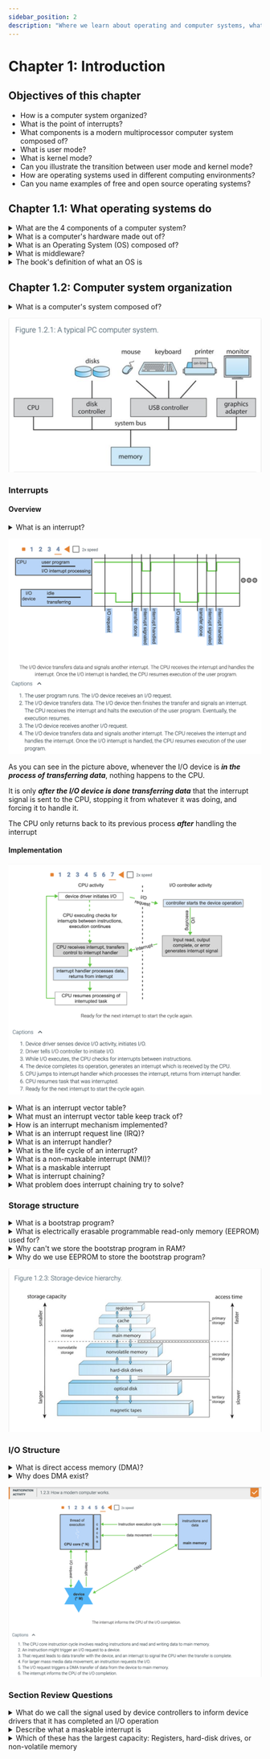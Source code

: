 ```yaml
---
sidebar_position: 2
description: "Where we learn about operating and computer systems, what they do, their architecture, security and more"
---
```


# Chapter 1: Introduction

## Objectives of this chapter
- How is a computer system organized?
- What is the point of interrupts?
- What components is a modern multiprocessor computer system composed of?
- What is user mode?
- What is kernel mode?
- Can you illustrate the transition between user mode and kernel mode?
- How are operating systems used in different computing environments?
- Can you name examples of free and open source operating systems?

## Chapter 1.1: What operating systems do

<details>
<summary>What are the 4 components of a computer system?</summary>
<div>- Hardware</div>
<div>- Application programs</div>
<div>- Operating system</div>
<div>- A user</div>
</details>

<details>
<summary>What is a computer's hardware made out of?</summary>
<div>- One or more CPUs</div>
<div>- I/O devices</div>
<div>- Memory</div>
</details>


<details>
<summary>What is an Operating System (OS) composed of?</summary>
<div>- A kernel that is loaded when the computer turns on</div>
<div>- Kernel functions loaded at runtime</div>
<div>- Any system programs related to the kernel</div>
</details>

<details>
<summary>What is middleware?</summary>
<div>- These are application programs for developers that provide additional services</div>
</details>

<details>
<summary>The book's definition of what an OS is</summary>
    <div> An OS is composed of:</div>
        <ul>
            <li>A kernel that is loaded at boot time (when the computer turns on)</li>
            <li>Device drivers and kernel functions that are loaded at runtime</li>
            <li>System programs related to the kernel</li>
        </ul>
</details>

## Chapter 1.2: Computer system organization

<details>
    <summary>What is a computer's system composed of?</summary>
    <ul>
        <li>One or many CPUs</li>
        <li>One or more devices connected to the computer</li>
        <li>A device controller for each device connected to the computer</li>
        <li>A device driver for each device controller</li>
        <li>A system bus that acts as the main communications path between devices and memory</li>
    </ul>
</details>

![](./assets/fig1.2.1.png)

### Interrupts

#### Overview

<details>
<summary>What is an interrupt?</summary>
<div>A signal sent to the CPU telling it to stop what its doing and handle the device that triggered the interrupt</div>
</details>

![](./assets/fig1.2.2.png)

As you can see in the picture above, whenever the I/O device is ***in the process of transferring data***, nothing happens to the CPU.

It is only ***after the I/O device is done transferring data*** that the interrupt signal is sent to the CPU, stopping it from whatever it was doing, and forcing it to handle it.

The CPU only returns back to its previous process ***after*** handling the interrupt

#### Implementation

![](./assets/f1.2.3.png)


<details>
<summary>What is an interrupt vector table?</summary>
<div>A data structure that associates interrupt handlers with interrupt requests</div>
</details>

<details>
<summary>What must an interrupt vector table keep track of?</summary>
<div>It must keep track of the state before the CPU changed its focus to handling the interrupt</div>
</details>

<details>
<summary>How is an interrupt mechanism implemented?</summary>
    <div>- An ***interrupt request line***</div>
    <div>- An ***interrupt handler***</div>
</details>

<details>
<summary>What is an interrupt request line (IRQ)?</summary>
<div>It's an electrical line or channel that signals the CPU about an interrupt</div>
</details>

<details>
<summary>What is an interrupt handler?</summary>
<div>A block of code responsible for handling an interrupt and giving the wheel back to the CPU</div>
</details>

<details>
<summary>What is the life cycle of an interrupt?</summary>
<div>1. A device ***raises*** an interrupt</div>
<div>2. The CPU ***catches*** the interrupt</div>
<div>3. The CPU ***dispatches*** the interrupt to the interrupt handler</div>
<div>4. The interrupt handler ***clears*** the device by servicing the device</div>
</details>

<details>
<summary>What is a non-maskable interrupt (NMI)?</summary>
<div>An interrupt that the system cannot ignore</div>
</details>

<details>
<summary>What is a maskable interrupt </summary>
<div>An interrupt that the system can ignore</div>
</details>

<details>
<summary>What is interrupt chaining?</summary>
<div>Interrupt chaining is an implementation of the interrupt vector table in which each interrupt request line is associated with a linked list of interrupt handlers</div>
</details>

<details>
<summary>What problem does interrupt chaining try to solve?</summary>
<div>The problem of having more devices than available interrupt handlers</div>
</details>


### Storage structure

<details>
    <summary>What is a bootstrap program?</summary>
    <div>A program that loads the Operating System when the computer is turned on. This is the first program to run on a computer</div>
</details>

<details>
    <summary>What is electrically erasable programmable read-only memory (EEPROM) used for?</summary>
    <div>It's used for holding the bootstrap program</div>
</details>

<details>
    <summary>Why can't we store the bootstrap program in RAM?</summary>
    <div>Cause RAM is volatile, so if the computer loses power, everything in RAM is gone</div>
</details>

<details>
    <summary>Why do we use EEPROM to store the bootstrap program?</summary>
    <div>Because EEPROM is rarely written to, and it is non-volatile (this means that anything store in EEPROM survives a reboot/loss of power)</div>
</details>

![](./assets/f1.2.4.png)


### I/O Structure

<details>
    <summary>What is direct access memory (DMA)?</summary>
    <div>It's a feature of modern computers that allows a device to access a computer's main memory and transfer data independently of the CPU</div>
</details>

<details>
    <summary>Why does DMA exist?</summary>
    <div>DMA exists because it lessens the workload on the CPU</div>
</details>

![](./assets/pa1.2.3.png)

### Section Review Questions

<details>
    <summary>What do we call the signal used by device controllers to inform device drivers that it has completed an I/O operation</summary>
    <div>An interrupt</div>
</details>

<details>
    <summary>Describe what a maskable interrupt is</summary>
    <div>A maskable interrupt is an interrupt that can be temporarily disabled</div>
</details>

<details>
    <summary>Which of these has the largest capacity: Registers, hard-disk drives, or non-volatile memory</summary>
    <div>Non-volatile memory</div>
</details>
